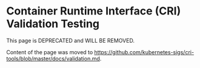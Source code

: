# Container Runtime Interface (CRI) Validation Testing

This page is DEPRECATED and WILL BE REMOVED.

Content of the page was moved to https://github.com/kubernetes-sigs/cri-tools/blob/master/docs/validation.md.